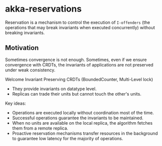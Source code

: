# akka-reservations

Reservation is a mechanism to control the execution of `I-offenders` (the operations that may break invariants when executed concurrently) without breaking invariants.


## Motivation
Sometimes convergence is not enough. Sometimes, even if we ensure convergence with CRDTs, the invariants of applications are not preserved under weak consistency.

Welcome Invariant Preserving CRDTs (BoundedCounter, Multi-Level lock)

 * They provide invariants on datatype level.
 * Replicas can trade their units but cannot touch the other's units.

Key ideas:
 * Operations are executed locally without coordination most of the time.
 * Successful operations guarantee the invariants to be maintained.
 * When no units are available on the local replica, the algorithm fetches them from a remote replica.
 * Proactive reservation mechanisms transfer resources in the background to guarantee low latency for the majority of operations.

